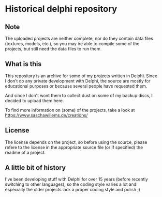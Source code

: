 # Historical delphi repository

## Note
The uploaded projects are neither complete, nor do they contain data files (textures, models, etc.), so you may be able to compile some of the projects, but still need the data files to run them.

## What is this
This repository is an archive for some of my projects written in Delphi. Since I don't do any private development with Delphi, the source are mostly for educational purposes or because several people have requested them.

And since I don't wont them to collect dust on some of my backup discs, I decided to upload them here.

To find more information on (some) of the projects, take a look at https://www.saschawillems.de/creations/

## License
The license depends on the project, so before using the source, please refere to the license in the appropriate source file (or if specified) the readme of a project.

## A little bit of history
I've been developing stuff with Delphi for over 15 years (before recently switching to other languages), so the coding style varies a lot and especially the older projects lack a proper coding style and polish ;)
